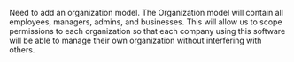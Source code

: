 Need to add an organization model.  The Organization model will contain all
employees, managers, admins, and businesses.  This will allow us to scope
permissions to each organization so that each company using this software will
be able to manage their own organization without interfering with others.

